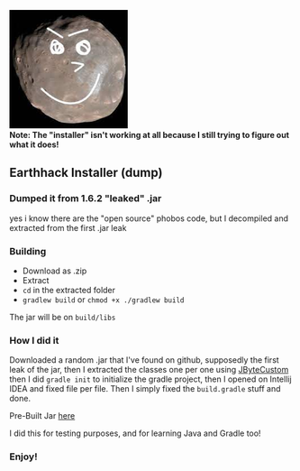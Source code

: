 ![](phobos.jpg) <br>
**Note: The "installer" isn't working at all because I still trying to figure out what it does!** 

## Earthhack Installer (dump)
### Dumped it from 1.6.2 "leaked" .jar
yes i know there are the "open source" phobos code, but I decompiled and extracted from the first .jar leak

### Building
- Download as .zip
- Extract
- `cd` in the extracted folder
- `gradlew build` or `chmod +x ./gradlew build`

The jar will be on `build/libs`

### How I did it
Downloaded a random .jar that I've found on github, supposedly the first leak of the jar, then I extracted the classes one per one using [JByteCustom](https://github.com/synnkfps/JByteCustom/) then I did `gradle init` to initialize the gradle project, then I opened on Intellij IDEA and fixed file per file. Then I simply fixed the `build.gradle` stuff and done. 

Pre-Built Jar [here](https://github.com/synnkfps/Earthhack-Installer-Dumped/releases/tag/Earthhack-Installer-Laf)

I did this for testing purposes, and for learning Java and Gradle too! <br>


### Enjoy!
